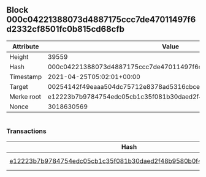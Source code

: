 ## Block 000c04221388073d4887175ccc7de47011497f6d2332cf8501fc0b815cd68cfb

Attribute | Value
--- | ---
Height | 39559
Hash | 000c04221388073d4887175ccc7de47011497f6d2332cf8501fc0b815cd68cfb
Timestamp | 2021-04-25T05:02:01+00:00
Target | 00254142f49eaaa504dc75712e8378ad5316cbcead634704b3734b6271167cc4
Merke root | e12223b7b9784754edc05cb1c35f081b30daed2f48b9580b0f43b2cfdcf59944
Nonce | 3018630569

```

```

### Transactions

Hash | Amount
--- | ---
[e12223b7b9784754edc05cb1c35f081b30daed2f48b9580b0f43b2cfdcf59944](e12223b7b9784754edc05cb1c35f081b30daed2f48b9580b0f43b2cfdcf59944.md) | 10.00000000 SKEPTI 
